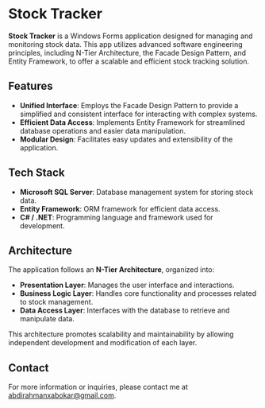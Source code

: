 # Stock Tracker

**Stock Tracker** is a Windows Forms application designed for managing and monitoring stock data. This app utilizes advanced software engineering principles, including N-Tier Architecture, the Facade Design Pattern, and Entity Framework, to offer a scalable and efficient stock tracking solution.

## Features

- **Unified Interface**: Employs the Facade Design Pattern to provide a simplified and consistent interface for interacting with complex systems.
- **Efficient Data Access**: Implements Entity Framework for streamlined database operations and easier data manipulation.
- **Modular Design**: Facilitates easy updates and extensibility of the application.

## Tech Stack

- **Microsoft SQL Server**: Database management system for storing stock data.
- **Entity Framework**: ORM framework for efficient data access.
- **C# / .NET**: Programming language and framework used for development.

## Architecture

The application follows an **N-Tier Architecture**, organized into:
- **Presentation Layer**: Manages the user interface and interactions.
- **Business Logic Layer**: Handles core functionality and processes related to stock management.
- **Data Access Layer**: Interfaces with the database to retrieve and manipulate data.

This architecture promotes scalability and maintainability by allowing independent development and modification of each layer.

## Contact

For more information or inquiries, please contact me at [abdirahmanxabokar@gmail.com](mailto:abdirahmanxabokar@gmail.com).
